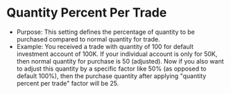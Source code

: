 # Quantity Percent Per Trade

- Purpose: This setting defines the percentage of quantity to be purchased compared to normal quantity for trade.
- Example: You received a trade with quantity of 100 for default investment account of 100K. If your individual account is only for 50K, then normal quantity for purchase is 50 (adjusted). Now if you also want to adjust this quantity by a specific factor like 50% (as opposed to default 100%), then the purchase quantity after applying "quantity percent per trade" factor will be 25. 
